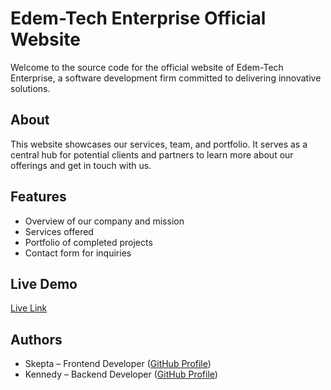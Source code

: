# Edem-Tech Enterprise Official Website

Welcome to the source code for the official website of Edem-Tech Enterprise, a software development firm committed to delivering innovative solutions.

## About
This website showcases our services, team, and portfolio. It serves as a central hub for potential clients and partners to learn more about our offerings and get in touch with us.

## Features
- Overview of our company and mission  
- Services offered  
- Portfolio of completed projects  
- Contact form for inquiries  

## Live Demo
[Live Link](https://edem-tech-ent.vercel.app/)

## Authors
- Skepta – Frontend Developer ([GitHub Profile](https://github.com/1skepta))  
- Kennedy – Backend Developer ([GitHub Profile](https://github.com/dankukennedy))  
